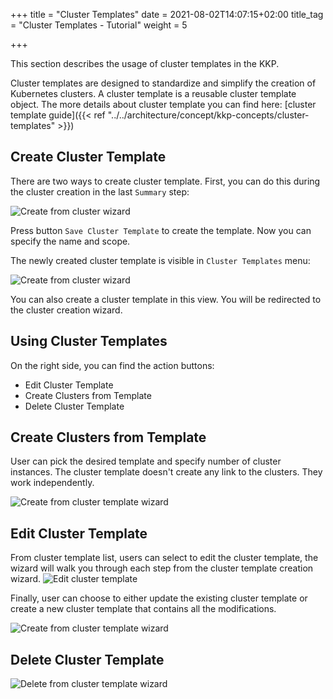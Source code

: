 +++
title = "Cluster Templates"
date = 2021-08-02T14:07:15+02:00
title_tag = "Cluster Templates - Tutorial"
weight = 5

+++

This section describes the usage of cluster templates in the KKP.

Cluster templates are designed to standardize and simplify the creation of Kubernetes clusters. A cluster template is a
reusable cluster template object. The more details about cluster template you can find here: [cluster template guide]({{< ref "../../architecture/concept/kkp-concepts/cluster-templates" >}})

## Create Cluster Template

There are two ways to create cluster template. First, you can do this during the cluster creation in the last `Summary` step:

![Create from cluster wizard](/img/kubermatic/v2.24/tutorials/cluster_template/create_from_cluster_wizard.png?classes=shadow,border "Cluster Template creation")

Press button `Save Cluster Template` to create the template. Now you can specify the name and scope.

The newly created cluster template is visible in `Cluster Templates` menu:

![Create from cluster wizard](/img/kubermatic/v2.24/tutorials/cluster_template/cluster_template_menu.png?classes=shadow,border "Cluster Template view")

You can also create a cluster template in this view. You will be redirected to the cluster creation wizard.

## Using Cluster Templates

On the right side, you can find the action buttons:

- Edit Cluster Template
- Create Clusters from Template
- Delete Cluster Template

## Create Clusters from Template

User can pick the desired template and specify number of cluster instances. The cluster template doesn't create any link to the clusters. They work independently.

![Create from cluster template wizard](/img/kubermatic/v2.24/tutorials/cluster_template/create_cluster.png?classes=shadow,border "Create Clusters from Template")

## Edit Cluster Template

From cluster template list, users can select to edit the cluster template, the wizard will walk you through each step from the cluster template creation wizard.
![Edit cluster template](/img/kubermatic/v2.24/tutorials/cluster_template/edit_cluster_template.png?classes=shadow,border "Edit Cluster Template")

Finally, user can choose to either update the existing cluster template or create a new cluster template that contains all the modifications.

![Create from cluster template wizard](/img/kubermatic/v2.24/tutorials/cluster_template/edit_cluster_template_summary.png?classes=shadow,border "Save Cluster Template")

## Delete Cluster Template

![Delete from cluster template wizard](/img/kubermatic/v2.24/tutorials/cluster_template/delete_template.png?classes=shadow,border "Delete Cluster Template")
